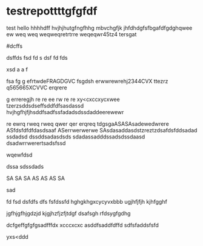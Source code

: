 # testrepottttgfgfdf
test
hello
hhhhdff
hvjhjhutgfngfhhg
mbvchgfjk
jhfdhdgfsfbgafdfgdghqwee
ew
weq
weq
weqweqretrtrre
weqeqwr45tz4
tersgat

#dcffs

dsffds
fsd
fd
s
dsf
fd
fds


xsd
a
a
f

fsa
fg
g
efrtwdeFRAGDGVC
fsgdsh
erwwrewrehj2344CVX
ttezrz
q565665XCVVC
erqrere

g
erreregjh
re
re
ee
rw
re
re
xy<cxccxycxwee
tzerzsddsdseffsddfdfsasdassd
hvjhgfhjfjhsddfsadfssfadadsdssdaddeerewewr

re
ewrq
rweq
rweq
qwer
qer
erqreq
tdgsgaASASAsadewedwrere
ASfdsfdfdfdasdsaaf
ASerrwerwerwe
SAsdasaddasdstzreztzdsafdsfddsadad
ssdadsd
dssddsadasdsds
sdadassadddssadsdssdaasd
dsadwrrwerertsadsfssd

wqewfdsd

dssa
sdssdads

SA
SA
SA
AS
AS
AS
SA


sad

fd
fsd
dsfdfs
dfs
fsfdssfd
hghgkhgxcycyvxbbb
ugjhfjfjh
kjhfgghf


jgfhjgfhjgdzjd
kjgjhzfjzfjtdgf
dsafsgh
rfdsygfgdhg








dcfgeffgfgfgsadfffdx xcccxcxc
asddfsaddfdffd
sdfsfaddsfsfd

yxs<ddd


